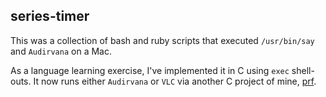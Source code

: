 ## series-timer

This was a collection of bash and ruby scripts that executed <code>/usr/bin/say</code> and <code>Audirvana</code> on a Mac.

As a language learning exercise, I've implemented it in C using <code>exec</code> shell-outs.  It now runs either <code>Audirvana</code> or <code>VLC</code> via another C project of mine, [prf](https://github.com/twcamper/prf).
